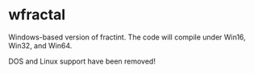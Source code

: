 # wfractal
Windows-based version of fractint. The code will compile under Win16, Win32, and Win64.

DOS and Linux support have been removed!
